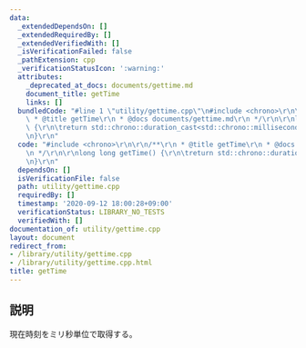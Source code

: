 ```yaml
---
data:
  _extendedDependsOn: []
  _extendedRequiredBy: []
  _extendedVerifiedWith: []
  _isVerificationFailed: false
  _pathExtension: cpp
  _verificationStatusIcon: ':warning:'
  attributes:
    _deprecated_at_docs: documents/gettime.md
    document_title: getTime
    links: []
  bundledCode: "#line 1 \"utility/gettime.cpp\"\n#include <chrono>\r\n\r\n/**\r\n\
    \ * @title getTime\r\n * @docs documents/gettime.md\r\n */\r\n\r\nlong long getTime()\
    \ {\r\n\treturn std::chrono::duration_cast<std::chrono::milliseconds>(std::chrono::system_clock::now().time_since_epoch()).count();\r\
    \n}\r\n"
  code: "#include <chrono>\r\n\r\n/**\r\n * @title getTime\r\n * @docs documents/gettime.md\r\
    \n */\r\n\r\nlong long getTime() {\r\n\treturn std::chrono::duration_cast<std::chrono::milliseconds>(std::chrono::system_clock::now().time_since_epoch()).count();\r\
    \n}\r\n"
  dependsOn: []
  isVerificationFile: false
  path: utility/gettime.cpp
  requiredBy: []
  timestamp: '2020-09-12 18:00:28+09:00'
  verificationStatus: LIBRARY_NO_TESTS
  verifiedWith: []
documentation_of: utility/gettime.cpp
layout: document
redirect_from:
- /library/utility/gettime.cpp
- /library/utility/gettime.cpp.html
title: getTime
---
```


## 説明
現在時刻をミリ秒単位で取得する。